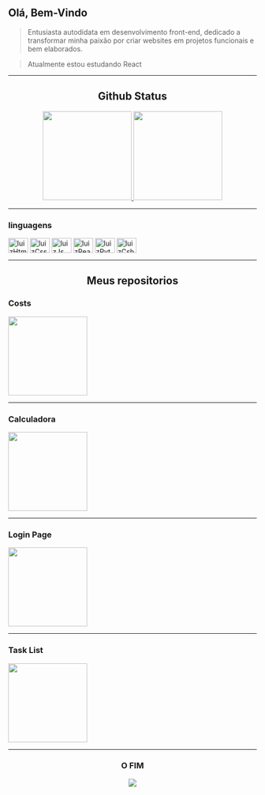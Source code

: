 <div>
   <h2>Olá, Bem-Vindo</h2>
   <blockquote><p>Entusiasta autodidata em desenvolvimento front-end, dedicado a transformar minha paixão por criar websites em projetos funcionais e bem elaborados.</p></blockquote>
   <blockquote><p>Atualmente estou estudando React</p></blockquote>
</div>

---

<div align="center">
   <h2>Github Status</h2>
   <a href="https://github.com/luizlfsr"><img height="180em" src="https://github-readme-stats.vercel.app/api?username=luizlfsr&show_icons=true&theme=dracula&hide_border=true&border_radius=0&rank_icon=github">
   <img height="180em" src="https://github-readme-stats.vercel.app/api/top-langs/?username=luizlfsr&layout=compact&theme=dracula&hide_border=true&border_radius=0"></a>
</div>

---

<div>
   <h3>linguagens</h3>
   <img align="center" alt="luizHtml5" height="30" width="40" src="https://cdn.jsdelivr.net/gh/devicons/devicon/icons/html5/html5-original.svg" />
   <img align="center" alt="luizCss3" height="30" width="40" src="https://cdn.jsdelivr.net/gh/devicons/devicon/icons/css3/css3-original.svg" />
   <img align="center" alt="luizJs" height="30" width="40" src="https://cdn.jsdelivr.net/gh/devicons/devicon/icons/javascript/javascript-original.svg" />
   <img align="center" alt="luizReact" height="30" width="40" src="https://cdn.jsdelivr.net/gh/devicons/devicon/icons/react/react-original.svg" />
   <img align="center" alt="luizPython" height="30" width="40" src="https://cdn.jsdelivr.net/gh/devicons/devicon/icons/python/python-original.svg" />
   <img align="center" alt="luizCsharp" height="30" width="40" src="https://cdn.jsdelivr.net/gh/devicons/devicon/icons/csharp/csharp-original.svg" />
</div>

---

<div>
   <h2 align="center">Meus repositorios</h2>
   <div>
      <h3>Costs</h3>
      <a href="https://github.com/luizlfsr/Costs"><img height="160em" src="https://github-readme-stats.vercel.app/api/pin/?username=luizlfsr&theme=dracula&hide_border=true&repo=costs&description_lines_count=2&border_radius=0"></a>
   </div>

---   
   
   <div>
      <h3>Calculadora</h3>
      <a href="https://github.com/luizlfsr/calculadora"><img height="160em" src="https://github-readme-stats.vercel.app/api/pin/?username=luizlfsr&theme=dracula&hide_border=true&repo=calculadora&border_radius=0"></a>
   </div>

---    
   
   <div>
      <h3>Login Page</h3>
      <a href="https://github.com/luizlfsr/login-page"><img height="160em" src="https://github-readme-stats.vercel.app/api/pin/?username=luizlfsr&theme=dracula&hide_border=true&repo=login-page&border_radius=0"></a>
   </div>

---
   
   <div>
      <h3>Task List</h3>
      <a href="https://github.com/luizlfsr/TaskList"><img height="160em" src="https://github-readme-stats.vercel.app/api/pin/?username=luizlfsr&theme=dracula&hide_border=true&repo=TaskList&border_radius=0"></a>
   </div>

---

</div>
<div align="center">
   <h3>O FIM</h3>
   <img src="https://user-images.githubusercontent.com/74038190/213866269-5d00981c-7c98-46d7-8a8e-16f462f15227.gif">
</div>
